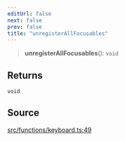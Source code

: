 ```yaml
---
editUrl: false
next: false
prev: false
title: "unregisterAllFocusables"
---
```


> **unregisterAllFocusables**(): `void`

## Returns

`void`

## Source

[src/functions/keyboard.ts:49](https://github.com/relishinc/dill-pixel/blob/543438455c9a47928084300159416186c2aa1095/src/functions/keyboard.ts#L49)
